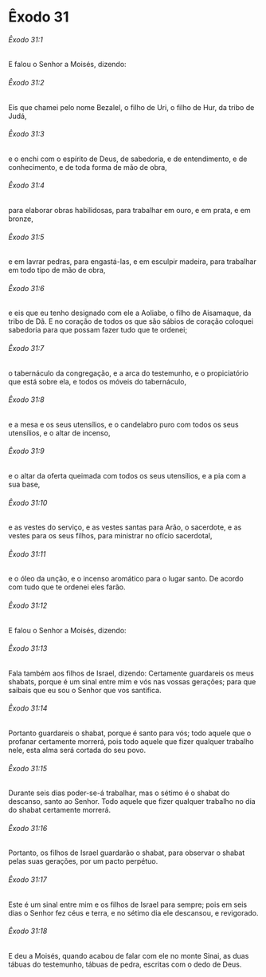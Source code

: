 # Êxodo 31

###### Êxodo 31:1

E falou o Senhor a Moisés, dizendo:

###### Êxodo 31:2

Eis que chamei pelo nome Bezalel, o filho de Uri, o filho de Hur, da tribo de Judá,

###### Êxodo 31:3

e o enchi com o espírito de Deus, de sabedoria, e de entendimento, e de conhecimento, e de toda forma de mão de obra,

###### Êxodo 31:4

para elaborar obras habilidosas, para trabalhar em ouro, e em prata, e em bronze,

###### Êxodo 31:5

e em lavrar pedras, para engastá-las, e em esculpir madeira, para trabalhar em todo tipo de mão de obra,

###### Êxodo 31:6

e eis que eu tenho designado com ele a Aoliabe, o filho de Aisamaque, da tribo de Dã. E no coração de todos os que são sábios de coração coloquei sabedoria para que possam fazer tudo que te ordenei;

###### Êxodo 31:7

o tabernáculo da congregação, e a arca do testemunho, e o propiciatório que está sobre ela, e todos os móveis do tabernáculo,

###### Êxodo 31:8

e a mesa e os seus utensílios, e o candelabro puro com todos os seus utensílios, e o altar de incenso,

###### Êxodo 31:9

e o altar da oferta queimada com todos os seus utensílios, e a pia com a sua base,

###### Êxodo 31:10

e as vestes do serviço, e as vestes santas para Arão, o sacerdote, e as vestes para os seus filhos, para ministrar no ofício sacerdotal,

###### Êxodo 31:11

e o óleo da unção, e o incenso aromático para o lugar santo. De acordo com tudo que te ordenei eles farão.

###### Êxodo 31:12

E falou o Senhor a Moisés, dizendo:

###### Êxodo 31:13

Fala também aos filhos de Israel, dizendo: Certamente guardareis os meus shabats, porque é um sinal entre mim e vós nas vossas gerações; para que saibais que eu sou o Senhor que vos santifica.

###### Êxodo 31:14

Portanto guardareis o shabat, porque é santo para vós; todo aquele que o profanar certamente morrerá, pois todo aquele que fizer qualquer trabalho nele, esta alma será cortada do seu povo.

###### Êxodo 31:15

Durante seis dias poder-se-á trabalhar, mas o sétimo é o shabat do descanso, santo ao Senhor. Todo aquele que fizer qualquer trabalho no dia do shabat certamente morrerá.

###### Êxodo 31:16

Portanto, os filhos de Israel guardarão o shabat, para observar o shabat pelas suas gerações, por um pacto perpétuo.

###### Êxodo 31:17

Este é um sinal entre mim e os filhos de Israel para sempre; pois em seis dias o Senhor fez céus e terra, e no sétimo dia ele descansou, e revigorado.

###### Êxodo 31:18

E deu a Moisés, quando acabou de falar com ele no monte Sinai, as duas tábuas do testemunho, tábuas de pedra, escritas com o dedo de Deus.

